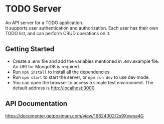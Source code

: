 # TODO Server

An API server for a TODO application.  
It supports user authentication and authorization. Each user has their own TODO list, and can perform CRUD operations on it.

## Getting Started

- Create a .env file and add the variables mentioned in .env.example file. An URI for MongoDB is required.  
- Run `npm install` to install all the dependencies.
- Run `npm start` to start the server, or `npm run dev` to use dev mode.
- You can open the browser to access a simple test environment. The default address is <http://localhost:3000>.

## API Documentation

<https://documenter.getpostman.com/view/16824302/2s9Xxwxa4G>
